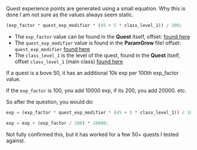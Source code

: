 Quest experience points are generated using a small equation. Why this is done I am not sure as the values always seem static.

```js
(exp_factor * quest_exp_modifier * (45 + 5 * class_level_1)) / 100;
```

- The `exp_factor` value can be found in the **Quest** itself, offset: [found here](https://github.com/viion/XIV-Datamining/blob/master/offsets/3.1_list.txt#L756)
- The `quest_exp_modifier` value is found in the **ParamGrow** file! offset: `quest_exp_modifier` [found here](https://github.com/viion/XIV-Datamining/blob/master/offsets/3.1_list.txt#L725)
- The `class_level_1` is the level of the quest, found in the **Quest** itself, offset `class_level_1` (main class) [found here](https://github.com/viion/XIV-Datamining/blob/master/offsets/3.1_list.txt#L737)

If a quest is a bove 50, it has an additional 10k exp per 100th exp_factor value.

If the `exp_factor` is 100, you add 10000 exp, if its 200, you add 20000. etc.

So after the question, you would do:

```js
exp = (exp_factor * quest_exp_modifier * (45 + 5 * class_level_1)) / 100;

exp = exp + (exp_factor / 100) * 10000;
```

Not fully confirmed this, but it has worked for a few 50+ quests I tested against.
